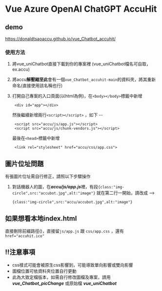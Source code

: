 # Vue Azure OpenAI ChatGPT AccuHit

## demo
https://donaldtsaoaccu.github.io/vue_Chatbot_accuhit/

### 使用方法

1. 將vue_uniChatbot直接下載到你的專案裡 (vue_uniChatbot檔名可自取，ex.accu)
2. 將accu**解壓縮至此**會有一個`vue_Chatbot_accuhit-main`的資料夾，將其重新命名(直接使用該名稱也行)
3. 打開自己專案的入口頁面(以html為例)，在`<body></body>`標籤中新增 
    
        <div id="app"></div>

    然後繼續新增兩行`<script></script>` ，如下 --

        <script src="accu/js/app.js"></script>
        <script src="accu/js/chunk-vendors.js"></script>
    
    最後在`<head>`標籤中新增
       
        <link rel="stylesheet" href="accu/css/app.css">

## 圖片位址問題

 有張圖片位址需自行修正，請照以下步驟操作

 1. 對話機器人的圖，在***accu/js/app.js***裡，有段`{class:"img-circle",src:"accubot.jpg",alt:"image"}` 就在第二行一開始，請改成 -->
       
        {class:"img-circle",src:"accu/accubot.jpg",alt:"image"}

## 如果想看本地index.html

直接刪除前綴路徑()，直接留`js/app.js` 跟 `css/app.css` ，還有`href="accuhit.ico"`



## !!注意事項


 - css樣式可能會被原生css影響到，可能導致單向影響或雙向影響
 - 圖檔位置可依資料夾位置自行更動
 - 此為大致定檔版本，如需自行修改圖檔及專案，請用 ***vue_Chatbot_picChange*** 或原始檔 ***vue_uniChatbot***
   


